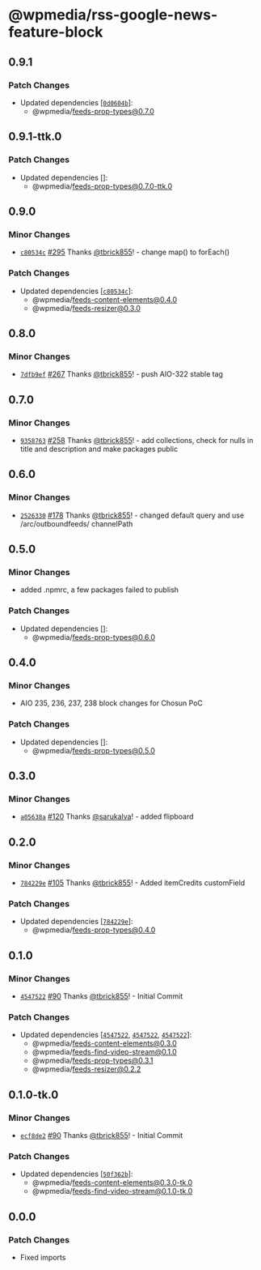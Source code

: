 # @wpmedia/rss-google-news-feature-block

## 0.9.1

### Patch Changes

- Updated dependencies [[`0d0604b`](https://github.com/WPMedia/feed-components/commit/0d0604bcedfb07adc79b09785e11947b0fa58505)]:
  - @wpmedia/feeds-prop-types@0.7.0

## 0.9.1-ttk.0

### Patch Changes

- Updated dependencies []:
  - @wpmedia/feeds-prop-types@0.7.0-ttk.0

## 0.9.0

### Minor Changes

- [`c80534c`](https://github.com/WPMedia/feed-components/commit/c80534c2c03eb072971c3007a1e83faaffb25510) [#295](https://github.com/WPMedia/feed-components/pull/295) Thanks [@tbrick855](https://github.com/tbrick855)! - change map() to forEach()

### Patch Changes

- Updated dependencies [[`c80534c`](https://github.com/WPMedia/feed-components/commit/c80534c2c03eb072971c3007a1e83faaffb25510)]:
  - @wpmedia/feeds-content-elements@0.4.0
  - @wpmedia/feeds-resizer@0.3.0

## 0.8.0

### Minor Changes

- [`7dfb9ef`](https://github.com/WPMedia/feed-components/commit/7dfb9ef08875393ca352fd6d58d126ae2fa1f3ff) [#267](https://github.com/WPMedia/feed-components/pull/267) Thanks [@tbrick855](https://github.com/tbrick855)! - push AIO-322 stable tag

## 0.7.0

### Minor Changes

- [`9358763`](https://github.com/WPMedia/feed-components/commit/935876381a96ede3cebf9f72703c0d02c08952a5) [#258](https://github.com/WPMedia/feed-components/pull/258) Thanks [@tbrick855](https://github.com/tbrick855)! - add collections, check for nulls in title and description and make packages public

## 0.6.0

### Minor Changes

- [`2526330`](https://github.com/WPMedia/feed-components/commit/25263305ad230c5e5bc57d3f16ba64738af3044c) [#178](https://github.com/WPMedia/feed-components/pull/178) Thanks [@tbrick855](https://github.com/tbrick855)! - changed default query and use /arc/outboundfeeds/ channelPath

## 0.5.0

### Minor Changes

- added .npmrc, a few packages failed to publish

### Patch Changes

- Updated dependencies []:
  - @wpmedia/feeds-prop-types@0.6.0

## 0.4.0

### Minor Changes

- AIO 235, 236, 237, 238 block changes for Chosun PoC

### Patch Changes

- Updated dependencies []:
  - @wpmedia/feeds-prop-types@0.5.0

## 0.3.0

### Minor Changes

- [`a05638a`](https://github.com/WPMedia/feed-components/commit/a05638a7f98094d1d2e9cf1f8b9894d08dc8617c) [#120](https://github.com/WPMedia/feed-components/pull/120) Thanks [@sarukalva](https://github.com/sarukalva)! - added flipboard

## 0.2.0

### Minor Changes

- [`784229e`](https://github.com/WPMedia/feed-components/commit/784229e4e3969efb3119f91f077af50fb5501994) [#105](https://github.com/WPMedia/feed-components/pull/105) Thanks [@tbrick855](https://github.com/tbrick855)! - Added itemCredits customField

### Patch Changes

- Updated dependencies [[`784229e`](https://github.com/WPMedia/feed-components/commit/784229e4e3969efb3119f91f077af50fb5501994)]:
  - @wpmedia/feeds-prop-types@0.4.0

## 0.1.0

### Minor Changes

- [`4547522`](https://github.com/WPMedia/feed-components/commit/45475224aa3eca560d8b150b74d78dac310289ff) [#90](https://github.com/WPMedia/feed-components/pull/90) Thanks [@tbrick855](https://github.com/tbrick855)! - Initial Commit

### Patch Changes

- Updated dependencies [[`4547522`](https://github.com/WPMedia/feed-components/commit/45475224aa3eca560d8b150b74d78dac310289ff), [`4547522`](https://github.com/WPMedia/feed-components/commit/45475224aa3eca560d8b150b74d78dac310289ff), [`4547522`](https://github.com/WPMedia/feed-components/commit/45475224aa3eca560d8b150b74d78dac310289ff)]:
  - @wpmedia/feeds-content-elements@0.3.0
  - @wpmedia/feeds-find-video-stream@0.1.0
  - @wpmedia/feeds-prop-types@0.3.1
  - @wpmedia/feeds-resizer@0.2.2

## 0.1.0-tk.0

### Minor Changes

- [`ecf8de2`](https://github.com/WPMedia/feed-components/commit/ecf8de222c38d0f06d0a2cf0f80caaaac75cdd18) [#90](https://github.com/WPMedia/feed-components/pull/90) Thanks [@tbrick855](https://github.com/tbrick855)! - Initial Commit

### Patch Changes

- Updated dependencies [[`50f362b`](https://github.com/WPMedia/feed-components/commit/50f362b3dd7979f904838755727360f10bfe07eb)]:
  - @wpmedia/feeds-content-elements@0.3.0-tk.0
  - @wpmedia/feeds-find-video-stream@0.1.0-tk.0

## 0.0.0

### Patch Changes

- Fixed imports
